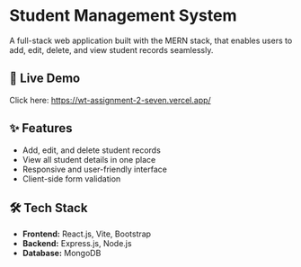 # Student Management System

A full-stack web application built with the MERN stack, that enables users to add, edit, delete, and view student records seamlessly.

## 🚀 Live Demo

Click here: https://wt-assignment-2-seven.vercel.app/

## ✨ Features

- Add, edit, and delete student records
- View all student details in one place
- Responsive and user-friendly interface
- Client-side form validation

## 🛠️ Tech Stack

- **Frontend:** React.js, Vite, Bootstrap
- **Backend:** Express.js, Node.js
- **Database:** MongoDB
